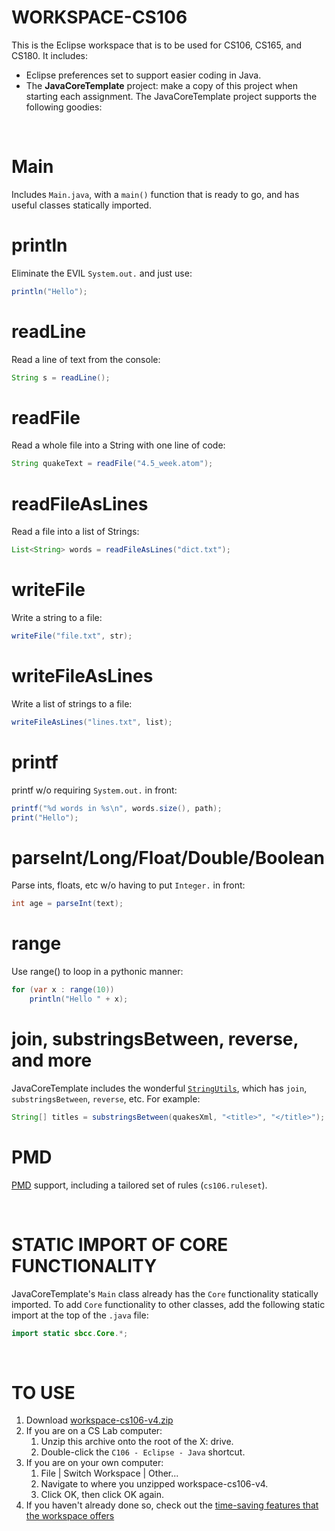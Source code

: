 # WORKSPACE-CS106

This is the Eclipse workspace that is to be used for CS106, CS165, and CS180.  It includes:
*  Eclipse preferences set to support easier coding in Java.
*  The **JavaCoreTemplate** project:  make a copy of this project when starting each assignment.  The JavaCoreTemplate project supports the following goodies:

&nbsp;

# Main

Includes `Main.java`, with a `main()` function that is ready to go, and has useful classes statically imported.

# println
Eliminate the EVIL `System.out.` and just use:
```java
println("Hello");
```
# readLine
Read a line of text from the console:
```java
String s = readLine();
```

# readFile
Read a whole file into a String with one line of code:
```java
String quakeText = readFile("4.5_week.atom");
```
# readFileAsLines
Read a file into a list of Strings:
```java
List<String> words = readFileAsLines("dict.txt");
```
# writeFile
Write a string to a file:
```java
writeFile("file.txt", str);
```
# writeFileAsLines
Write a list of strings to a file:
```java
writeFileAsLines("lines.txt", list);
```
# printf
printf w/o requiring `System.out.` in front:
```java
printf("%d words in %s\n", words.size(), path);
print("Hello");
```
# parseInt/Long/Float/Double/Boolean
Parse ints, floats, etc w/o having to put `Integer.` in front:
```java
int age = parseInt(text);
```

# range
Use range() to loop in a pythonic manner:
```java
for (var x : range(10))
	println("Hello " + x);
```

# join, substringsBetween, reverse, and more
JavaCoreTemplate includes the wonderful [`StringUtils`](https://commons.apache.org/proper/commons-lang/apidocs/org/apache/commons/lang3/StringUtils.html), which has `join`, `substringsBetween`, `reverse`, etc.  For example:
```java
String[] titles = substringsBetween(quakesXml, "<title>", "</title>");
```

# PMD
[PMD](https://pmd.github.io/) support, including a tailored set of rules (`cs106.ruleset`).

&nbsp;
# STATIC IMPORT OF CORE FUNCTIONALITY
JavaCoreTemplate's `Main` class already has the `Core` functionality statically imported.  To add `Core` functionality to other classes, add the following static import at the top of the `.java` file:
```java
import static sbcc.Core.*;
```
&nbsp;
# TO USE
1.  Download [workspace-cs106-v4.zip](https://github.com/ProfessorStrenn/workspace-cs106/releases/download/4.0.3/workspace-cs106-v4.zip)
2.  If you are on a CS Lab computer:
    1.  Unzip this archive onto the root of the X: drive.
    2.  Double-click the `C106 - Eclipse - Java` shortcut.
3.  If you are on your own computer:
    1.  File | Switch Workspace | Other...
    2.  Navigate to where you unzipped workspace-cs106-v4.
    3.  Click OK, then click OK again.
4.  If you haven't already done so, check out the [time-saving features that the workspace offers](#WORKSPACE-CS106)
